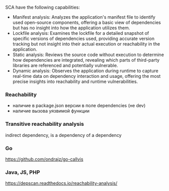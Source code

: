 SCA have the following capabilities:
* Manifest analysis: Analyzes the application's manifest file to identify used open-source components, offering a basic view of dependencies but has no insight into how the application utilizes them.
* Lockfile analysis: Examines the lockfile for a detailed snapshot of specific versions of dependencies used, providing accurate version tracking but not insight into their actual execution or reachability in the application.
* Static analysis: Reviews the source code without execution to determine how dependencies are integrated, revealing which parts of third-party libraries are referenced and potentially vulnerable.
* Dynamic analysis: Observes the application during runtime to capture real-time data on dependency interaction and usage, offering the most precise insights into reachability and runtime vulnerabilities.

### Reachability
- наличие в package.json версии в поле dependencies (не dev)
-  наличие вызова уязвимой функции


### Transitive reachability analysis
indirect dependency, is a dependency of a dependency

### Go
https://github.com/ondrajz/go-callvis

### Java, JS, PHP
https://depscan.readthedocs.io/reachability-analysis/